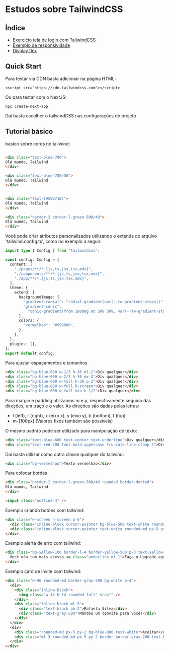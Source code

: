 # Estudos sobre TailwindCSS

## Índice

- [Exercício tela de login com TailwindCSS](https://github.com/Dirack/Estudos/tree/master/tailwind/login_system#tela-de-login-com-tailwindcss)
- [Exemplo de responsividade](https://github.com/Dirack/Estudos/tree/master/tailwind/responsividade#responsividade-com-tailwindcss)
- [Display flex](https://github.com/Dirack/Estudos/tree/master/tailwind/flex#display-flex-no-tailwindcss)

## Quick Start

Para testar via CDN basta adicionar na página HTML:

```
<script src="https://cdn.tailwindcss.com"></script>
```

Ou para testar com o NextJS:

```
npx create-next-app
```

Daí basta escolher o tailwindCSS nas configurações do projeto

## Tutorial básico

basico sobre cores no tailwind:

```html

<div class="text-blue-700">
Olá mundo, Tailwind
</div>

<div class="text-blue-700/50">
Olá mundo, Tailwind
</div>


<div class="text-[#50D71E]">
Olá mundo, Tailwind
</div>

<div class="border-2 border-l-green-500/40">
Olá mundo, Tailwind
</div>
```

Você pode criar atributos personalizados utilizando o extends do arquivo 'tailwind.config.ts', como no exemplo a seguir:

```ts
import type { Config } from "tailwindcss";

const config: Config = {
  content: [
    "./pages/**/*.{js,ts,jsx,tsx,mdx}",
    "./components/**/*.{js,ts,jsx,tsx,mdx}",
    "./app/**/*.{js,ts,jsx,tsx,mdx}",
  ],
  theme: {
    extend: {
      backgroundImage: {
        "gradient-radial": "radial-gradient(var(--tw-gradient-stops))",
        "gradient-conic":
          "conic-gradient(from 180deg at 50% 50%, var(--tw-gradient-stops))",
      },
      colors: {
        "vermelhao": "#990000",
      },
    },
  },
  plugins: [],
};
export default config;
```

Para ajustar espaçamentos e tamanhos

```html
<div class="bg-blue-600 w-1/3 h-36 ml-2">Div qualquer</div>
<div class="bg-blue-600 w-2/3 h-36 mx-3">Div qualquer</div>
<div class="bg-blue-600 w-full h-36 p-2">Div qualquer</div>
<div class="bg-blue-600 w-full h-screen">Div qualquer</div>
<div class="bg-blue-600 w-full min-h-1/2">Div qualquer</div>
```

Para margin e padding utilizamos m e p, respectivamente seguido das direções, um traço e o valor. As direções são dadas pelas letras:

- l (left), r (right), x (eixo x), y (eixo y), b (bottom), t (top)
- m-[100px] (Valores fixos também são possíveis)

O mesmo padrão pode ser utilizado para manipulação de texto:

```html
<div class="text-blue-600 text-center text-underline">Div qualquer</div>
<div class="text-red-200 font-bold uppercase truncate line-clamp-3">Div qualquer</div>
```

Daí basta utilizar como outra classe qualquer do tailwind:

```html
<div class="bg-vermelhao">Texto vermelhão</div>
```

Para colocar bordas
```html
<div class="border-2 border-l-green-500/40 rounded border-dotted">
Olá mundo, Tailwind
</div>

<input class="outline-4" />
```

Exemplo criando botões com tailwind:

```html
<div class="w-screen h-screen p-5">
  <div class="inline-block cursor-pointer bg-blue-500 text-white rounded-md px-5 py-3 border-none">Clique aqui</div>
  <div class="inline-block cursor-pointer text-white rounded-md px-5 py-3 border-none">Clique aqui</div>
</div>
```

Exemplo alerta de erro com tailwind:

```html
<div class="bg-yellow-100 border-l-4 border-yellow-500 p-3 text-yellow-700">
  Você não tem mais acesso.<a class="underline ml-1">Faça o Upgrade agora!</a>
</div>
```

Exemplo card de invite com tailwind:

```html
<div class="w-96 rounded-md border-gray-500 bg-white p-4">
  <div>
    <div class="inline-block">
      <img class="w-14 h-14 rounded-full" src="" />
    </div>
    <div class="inline-block ml-5">
      <div class="text-black pb-2">Rafaela Silva</div>
      <div class="text-gray-500">Mandou um convite para você!</div>
    </div>
  </div>
  <div>
    <div class="rounded-md px-5 py-2 bg-blue-800 text-white">Aceitar</div>
    <div class="ml-3 rounded-md px-5 py-2 border border-gray-200 text-black">Negar</div>
  </div>
</div>
```
